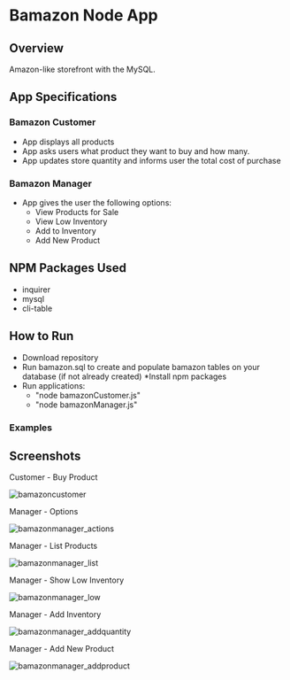 # Bamazon Node App

## Overview
Amazon-like storefront with the MySQL.

## App Specifications
### Bamazon Customer
* App displays all products
* App asks users what product they want to buy and how many.
* App updates store quantity and informs user the total cost of purchase

### Bamazon Manager
* App gives the user the following options:
  * View Products for Sale
  * View Low Inventory
  * Add to Inventory
  * Add New Product

## NPM Packages Used
* inquirer
* mysql
* cli-table

## How to Run
* Download repository
* Run bamazon.sql to create and populate bamazon tables on your database (if not already created)
*Install npm packages
* Run applications:
  * "node bamazonCustomer.js"
  * "node bamazonManager.js"

### Examples
## Screenshots
Customer - Buy Product

![bamazoncustomer](https://user-images.githubusercontent.com/32913276/39552680-3c1b52fe-4e38-11e8-80ef-14f380a886bd.png)

Manager - Options

![bamazonmanager_actions](https://user-images.githubusercontent.com/32913276/39554175-4fe00530-4e3f-11e8-96b3-c31f55bbec0f.png)

Manager - List Products

![bamazonmanager_list](https://user-images.githubusercontent.com/32913276/39554178-5035425c-4e3f-11e8-9d8a-bb8574f5e5f9.png)

Manager - Show Low Inventory

![bamazonmanager_low](https://user-images.githubusercontent.com/32913276/39554179-5048e83e-4e3f-11e8-9cd8-ddbcee422124.png)

Manager - Add Inventory

![bamazonmanager_addquantity](https://user-images.githubusercontent.com/32913276/39554177-5025cdae-4e3f-11e8-95cb-0a3b0c42d9a0.png)

Manager - Add New Product

![bamazonmanager_addproduct](https://user-images.githubusercontent.com/32913276/39554176-50118d62-4e3f-11e8-98eb-b200c11532a7.png)
